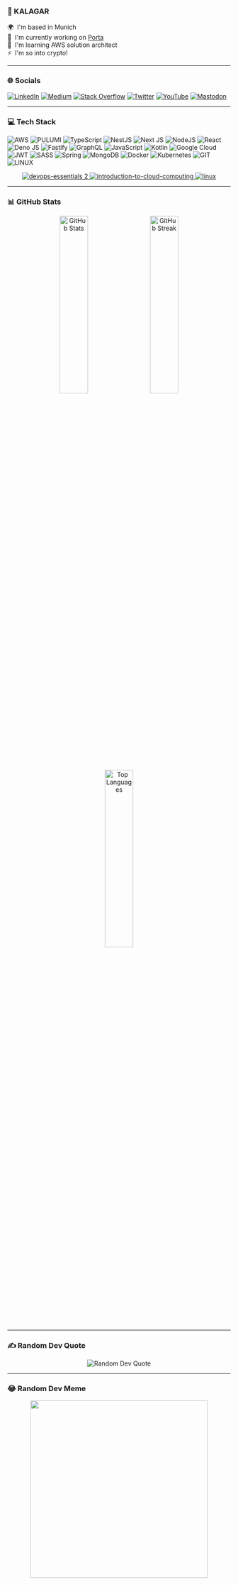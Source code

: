 ### 💫 KALAGAR

🌍  I'm based in Munich<br>
🚀  I'm currently working on [Porta](http://porta.de)<br>
🧠  I'm learning AWS solution architect<br>
⚡  I'm so into crypto!

<hr />

### 🌐 Socials

[![LinkedIn](https://img.shields.io/badge/LinkedIn-%230077B5.svg?logo=linkedin&logoColor=white)](https://linkedin.com/in/kalagar) [![Medium](https://img.shields.io/badge/Medium-12100E?logo=medium&logoColor=white)](https://medium.com/@kalagar) [![Stack Overflow](https://img.shields.io/badge/-Stackoverflow-FE7A16?logo=stack-overflow&logoColor=white)](https://stackoverflow.com/users/1922090/kalagar) [![Twitter](https://img.shields.io/badge/twitter-%231DA1F2.svg?logo=Twitter&logoColor=white)](https://twitter.com/mansourkalagar) [![YouTube](https://img.shields.io/badge/YouTube-%23FF0000.svg?logo=YouTube&logoColor=white)](https://youtube.com/@kalagar2) [![Mastodon](https://img.shields.io/badge/-MASTODON-%232B90D9?style=for-the-badge&logo=mastodon&logoColor=white)](https://mastodon.social/@kalagar)

<hr />

### 💻 Tech Stack

![AWS](https://img.shields.io/badge/AWS-%23FF9900.svg?style=for-the-badge&logo=amazon-aws&logoColor=white) ![PULUMI](https://img.shields.io/badge/pulumi-%237F52FF.svg?style=for-the-badge&logo=pulumi-aws&logoColor=white) ![TypeScript](https://img.shields.io/badge/typescript-%23007ACC.svg?style=for-the-badge&logo=typescript&logoColor=white) ![NestJS](https://img.shields.io/badge/nestjs-%23E0234E.svg?style=for-the-badge&logo=nestjs&logoColor=white) ![Next JS](https://img.shields.io/badge/Next-black?style=for-the-badge&logo=next.js&logoColor=white) ![NodeJS](https://img.shields.io/badge/node.js-6DA55F?style=for-the-badge&logo=node.js&logoColor=white) ![React](https://img.shields.io/badge/react-%2320232a.svg?style=for-the-badge&logo=react&logoColor=%2361DAFB) ![Deno JS](https://img.shields.io/badge/deno%20js-000000?style=for-the-badge&logo=deno&logoColor=white) ![Fastify](https://img.shields.io/badge/fastify-%23000000.svg?style=for-the-badge&logo=fastify&logoColor=white) ![GraphQL](https://img.shields.io/badge/-GraphQL-E10098?style=for-the-badge&logo=graphql&logoColor=white) ![JavaScript](https://img.shields.io/badge/javascript-%23323330.svg?style=for-the-badge&logo=javascript&logoColor=%23F7DF1E) ![Kotlin](https://img.shields.io/badge/kotlin-%237F52FF.svg?style=for-the-badge&logo=kotlin&logoColor=white) ![Google Cloud](https://img.shields.io/badge/GoogleCloud-%234285F4.svg?style=for-the-badge&logo=google-cloud&logoColor=white) ![JWT](https://img.shields.io/badge/JWT-black?style=for-the-badge&logo=JSON%20web%20tokens) ![SASS](https://img.shields.io/badge/SASS-hotpink.svg?style=for-the-badge&logo=SASS&logoColor=white) ![Spring](https://img.shields.io/badge/spring-%236DB33F.svg?style=for-the-badge&logo=spring&logoColor=white) ![MongoDB](https://img.shields.io/badge/MongoDB-%234ea94b.svg?style=for-the-badge&logo=mongodb&logoColor=white) ![Docker](https://img.shields.io/badge/docker-%230db7ed.svg?style=for-the-badge&logo=docker&logoColor=white) ![Kubernetes](https://img.shields.io/badge/kubernetes-%23326ce5.svg?style=for-the-badge&logo=kubernetes&logoColor=white) ![GIT](https://img.shields.io/badge/Git-fc6d26?style=for-the-badge&logo=git&logoColor=white) ![LINUX](https://img.shields.io/badge/Linux-FCC624?style=for-the-badge&logo=linux&logoColor=black)

<div align="center">
    <a href="https://www.credly.com/badges/763d5d2a-4681-4890-91f6-96b979fe71da/public_url">
        <img src="https://github.com/kalagar/kalagar/assets/6311592/f44239a7-223f-4a6b-b0e3-b3edcadf3aaa" alt="devops-essentials 2" />
    </a>
    <a href="https://www.credly.com/badges/8a944b32-a2d4-4598-8f99-61bda17769ee/public_url">
        <img src="https://github.com/kalagar/kalagar/assets/6311592/6d5c949f-9170-4e78-97b3-c685191eaba5" alt="introduction-to-cloud-computing" />
    </a>
    <a href="https://www.credly.com/badges/0dda88f9-4e48-40f0-88a9-80c9b49bed0c/public_url">
        <img src="https://github.com/kalagar/kalagar/assets/6311592/817a79c5-c763-4455-937c-2e9b7d63d08d" alt="linux" />
    </a>
</div>

<hr />

### 📊 GitHub Stats

<div align="center">
    <img src="https://github-readme-stats.vercel.app/api?username=kalagar&theme=dark&hide_border=false&include_all_commits=true&count_private=true" alt="GitHub Stats" style="width: 32%; min-width: 200px;"/>
    <img src="https://github-readme-streak-stats.herokuapp.com/?user=kalagar&theme=dark&hide_border=false" alt="GitHub Streak" style="width: 32%; min-width: 200px;"/>
    <img src="https://github-readme-stats.vercel.app/api/top-langs/?username=kalagar&theme=dark&hide_border=false&include_all_commits=true&count_private=true&layout=compact" alt="Top Languages" style="width: 32%; min-width: 200px;"/>
</div>

<hr />

### ✍️ Random Dev Quote

<div align="center">
    <img src="https://quotes-github-readme.vercel.app/api?type=horizontal&theme=gruvbox" alt="Random Dev Quote"/>
</div>

<hr />

### 😂 Random Dev Meme

<div align="center">
    <img src='https://randommeme-five.vercel.app/' style="height: 400px;"/>
</div>
<!-- Proudly created with GPRM ( https://gprm.itsvg.in ) -->
